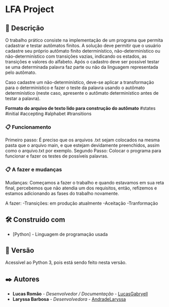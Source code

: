 # LFA Project

## 🚀 Descrição

O trabalho prático consiste na implementação de um programa que permita cadastrar e testar autômatos finitos. A solução deve permitir que o usuário cadastre seu próprio autômato finito determinístico, não-determinístico ou não-determinístico com transições vazias, indicando os estados, as transições e valores do alfabeto. Após o cadastro deve ser possível testar se uma determinada palavra faz parte ou não da linguagem representada pelo autômato.

Caso cadastre um não-determinístico, deve-se aplicar a transformação para o determinístico e fazer o teste da palavra usando o autômato determinístico (neste caso, apresente o autômato determinístico antes de testar a palavra).

**Formato do arquivo de texto lido para construção do autômato**
#states
#initial
#accepting
#alphabet
#transitions

### 📋 Funcionamento

Primeiro passo:
É preciso que os arquivos .txt sejam colocados na mesma pasta que o arquivo main, e que estejam devidamente preenchidos, assim como o arquivo.txt por exemplo.
Segundo Passo:
Colocar o programa para funcionar e fazer os testes de possíveis palavras.

### 📋 A fazer e mudanças

Mudanças: Começamos a fazer o trabalho e quando estavamos em sua reta final, percebemos que não atendia um dos requisitos, então, refizemos e estamos adicionando as fases do trabalho novamente.

A fazer:
-Transições: em produção atualmente
-Aceitação
-Tranformação

## 🛠️ Construído com

- [Python] - Linguagem de programação usada

## 📌 Versão

Acessível ao Python 3, pois está sendo feito nesta versão.

## ✒️ Autores

- **Lucas Romão** - _Desenvolvedor / Documentação_ - [LucasGabryell](https://github.com/LucasGabryell)
- **Laryssa Barbosa** - _Desenvolvedora_ - [AndradeLaryssa](https://github.com/AndradeLaryssa)
